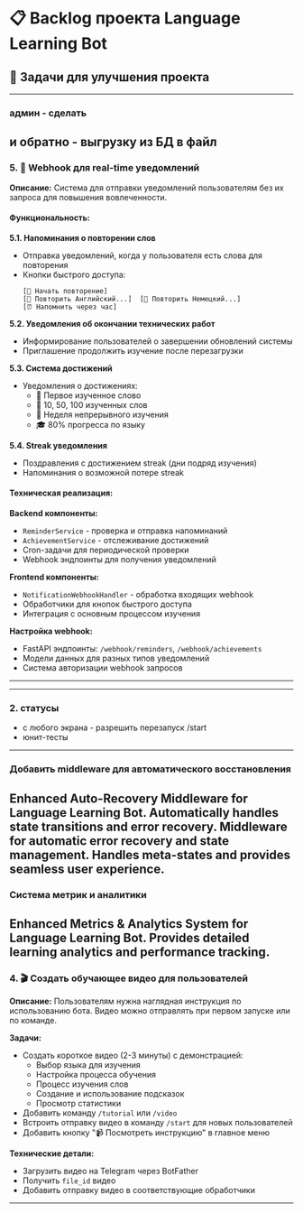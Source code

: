 # 📋 Backlog проекта Language Learning Bot

## 🎯 Задачи для улучшения проекта


---
### админ - сделать
и обратно - выгрузку из БД в файл
---

### 5. 🔔 **Webhook для real-time уведомлений**

**Описание:** Система для отправки уведомлений пользователям без их запроса для повышения вовлеченности.

#### **Функциональность:**

**5.1. Напоминания о повторении слов**
- Отправка уведомлений, когда у пользователя есть слова для повторения
- Кнопки быстрого доступа:
  ```
  [🚀 Начать повторение]
  [📖 Повторить Английский...]  [📖 Повторить Немецкий...]
  [⏰ Напомнить через час]
  ```

**5.2. Уведомления об окончании технических работ**
- Информирование пользователей о завершении обновлений системы
- Приглашение продолжить изучение после перезагрузки

**5.3. Система достижений**
- Уведомления о достижениях:
  - 🎉 Первое изученное слово
  - 🌟 10, 50, 100 изученных слов  
  - 📅 Неделя непрерывного изучения
  - 🎓 80% прогресса по языку

**5.4. Streak уведомления**
- Поздравления с достижением streak (дни подряд изучения)
- Напоминания о возможной потере streak

#### **Техническая реализация:**

**Backend компоненты:**
- `ReminderService` - проверка и отправка напоминаний
- `AchievementService` - отслеживание достижений
- Cron-задачи для периодической проверки
- Webhook эндпоинты для получения уведомлений

**Frontend компоненты:**
- `NotificationWebhookHandler` - обработка входящих webhook
- Обработчики для кнопок быстрого доступа
- Интеграция с основным процессом изучения

**Настройка webhook:**
- FastAPI эндпоинты: `/webhook/reminders`, `/webhook/achievements`
- Модели данных для разных типов уведомлений
- Система авторизации webhook запросов

---

---
### 2. статусы
- с любого экрана - разрешить перезапуск /start
- юнит-тесты

---

### Добавить middleware для автоматического восстановления
Enhanced Auto-Recovery Middleware for Language Learning Bot.
Automatically handles state transitions and error recovery.
Middleware for automatic error recovery and state management.
    Handles meta-states and provides seamless user experience.
---
### Система метрик и аналитики
Enhanced Metrics & Analytics System for Language Learning Bot.
Provides detailed learning analytics and performance tracking.
---

### 4. 🎬 **Создать обучающее видео для пользователей**

**Описание:** Пользователям нужна наглядная инструкция по использованию бота. Видео можно отправлять при первом запуске или по команде.

**Задачи:**
- Создать короткое видео (2-3 минуты) с демонстрацией:
  - Выбор языка для изучения
  - Настройка процесса обучения
  - Процесс изучения слов
  - Создание и использование подсказок
  - Просмотр статистики
- Добавить команду `/tutorial` или `/video`
- Встроить отправку видео в команду `/start` для новых пользователей
- Добавить кнопку "📹 Посмотреть инструкцию" в главное меню

**Технические детали:**
- Загрузить видео на Telegram через BotFather
- Получить `file_id` видео
- Добавить отправку видео в соответствующие обработчики

---



